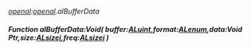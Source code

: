 _[openal](../../modules/openal/openal-module.md):[openal](../../modules/openal/openal-module.md).alBufferData_
##### Function alBufferData:Void( buffer:[ALuint](../../modules/openal/openal-aluint.md),format:[ALenum](../../modules/openal/openal-alenum.md),data:Void Ptr,size:[ALsizei](../../modules/openal/openal-alsizei.md),freq:[ALsizei](../../modules/openal/openal-alsizei.md) )
